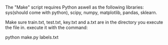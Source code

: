 The "Make" script requires Python aswell as the following libraries: sys(should come with python), scipy, numpy, matplotlib, pandas, sklearn.

Make sure train.txt, test.txt, key.txt and a.txt are in the directory you execute the file in. execute it with the command:

python make.py labels.txt